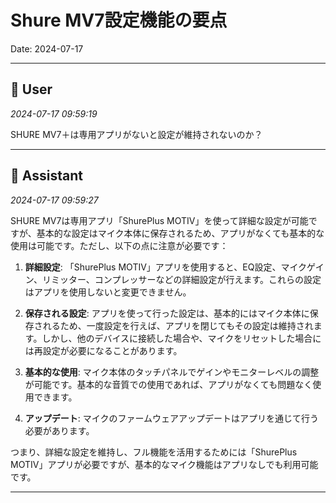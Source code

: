 # Shure MV7設定機能の要点

Date: 2024-07-17

---

## 👤 User
*2024-07-17 09:59:19*

SHURE MV7＋は専用アプリがないと設定が維持されないのか？

---

## 🤖 Assistant
*2024-07-17 09:59:27*

SHURE MV7は専用アプリ「ShurePlus MOTIV」を使って詳細な設定が可能ですが、基本的な設定はマイク本体に保存されるため、アプリがなくても基本的な使用は可能です。ただし、以下の点に注意が必要です：

1. **詳細設定**: 「ShurePlus MOTIV」アプリを使用すると、EQ設定、マイクゲイン、リミッター、コンプレッサーなどの詳細設定が行えます。これらの設定はアプリを使用しないと変更できません。

2. **保存される設定**: アプリを使って行った設定は、基本的にはマイク本体に保存されるため、一度設定を行えば、アプリを閉じてもその設定は維持されます。しかし、他のデバイスに接続した場合や、マイクをリセットした場合には再設定が必要になることがあります。

3. **基本的な使用**: マイク本体のタッチパネルでゲインやモニターレベルの調整が可能です。基本的な音質での使用であれば、アプリがなくても問題なく使用できます。

4. **アップデート**: マイクのファームウェアアップデートはアプリを通じて行う必要があります。

つまり、詳細な設定を維持し、フル機能を活用するためには「ShurePlus MOTIV」アプリが必要ですが、基本的なマイク機能はアプリなしでも利用可能です。

---
